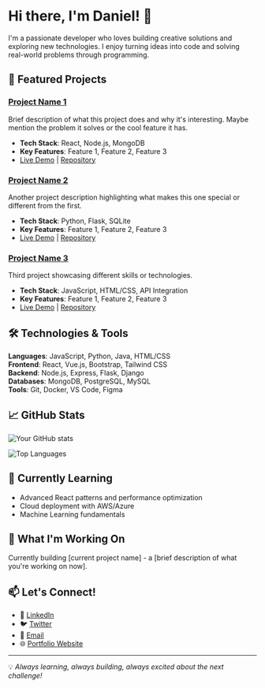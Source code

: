 # Hi there, I'm Daniel! 👋

I'm a passionate developer who loves building creative solutions and exploring new technologies. I enjoy turning ideas into code and solving real-world problems through programming.

## 🚀 Featured Projects

### [Project Name 1](link-to-repo)
Brief description of what this project does and why it's interesting. Maybe mention the problem it solves or the cool feature it has.
- **Tech Stack**: React, Node.js, MongoDB
- **Key Features**: Feature 1, Feature 2, Feature 3
- [Live Demo](link-if-available) | [Repository](link-to-repo)

### [Project Name 2](link-to-repo)
Another project description highlighting what makes this one special or different from the first.
- **Tech Stack**: Python, Flask, SQLite
- **Key Features**: Feature 1, Feature 2, Feature 3
- [Live Demo](link-if-available) | [Repository](link-to-repo)

### [Project Name 3](link-to-repo)
Third project showcasing different skills or technologies.
- **Tech Stack**: JavaScript, HTML/CSS, API Integration
- **Key Features**: Feature 1, Feature 2, Feature 3
- [Live Demo](link-if-available) | [Repository](link-to-repo)

## 🛠️ Technologies & Tools

**Languages**: JavaScript, Python, Java, HTML/CSS  
**Frontend**: React, Vue.js, Bootstrap, Tailwind CSS  
**Backend**: Node.js, Express, Flask, Django  
**Databases**: MongoDB, PostgreSQL, MySQL  
**Tools**: Git, Docker, VS Code, Figma  

## 📈 GitHub Stats

![Your GitHub stats](https://github-readme-stats.vercel.app/api?username=danieldema&show_icons=true&theme=radical)

![Top Languages](https://github-readme-stats.vercel.app/api/top-langs/?username=danieldema&layout=compact&theme=radical)

## 🌱 Currently Learning

- Advanced React patterns and performance optimization
- Cloud deployment with AWS/Azure
- Machine Learning fundamentals

## 🎯 What I'm Working On

Currently building [current project name] - a [brief description of what you're working on now].

## 📫 Let's Connect!

- 💼 [LinkedIn](your-linkedin-url)
- 🐦 [Twitter](your-twitter-url)
- 📧 [Email](mailto:your-email@example.com)
- 🌐 [Portfolio Website](your-website-url)

---

💡 *Always learning, always building, always excited about the next challenge!*
